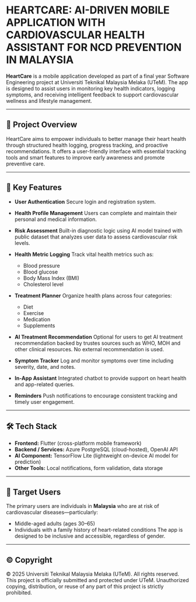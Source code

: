 # **HEARTCARE: AI-DRIVEN MOBILE APPLICATION WITH CARDIOVASCULAR HEALTH ASSISTANT FOR NCD PREVENTION IN MALAYSIA**

**HeartCare** is a mobile application developed as part of a final year Software Engineering project at Universiti Teknikal Malaysia Melaka (UTeM).
The app is designed to assist users in monitoring key health indicators, logging symptoms, and receiving intelligent feedback to support cardiovascular wellness and lifestyle management.

---

## 🌟 **Project Overview**

HeartCare aims to empower individuals to better manage their heart health through structured health logging, progress tracking, and proactive recommendations.
It offers a user-friendly interface with essential tracking tools and smart features to improve early awareness and promote preventive care.

---

## 🧩 **Key Features**

* **User Authentication**
  Secure login and registration system.

* **Health Profile Management**
  Users can complete and maintain their personal and medical information.

* **Risk Assessment**
  Built-in diagnostic logic using AI model trained with public dataset that analyzes user data to assess cardiovascular risk levels.

* **Health Metric Logging**
  Track vital health metrics such as:

  * Blood pressure
  * Blood glucose
  * Body Mass Index (BMI)
  * Cholesterol level

* **Treatment Planner**
  Organize health plans across four categories:

  * Diet
  * Exercise
  * Medication
  * Supplements
 
* **AI Treatment Recommendation**
  Optional for users to get AI treatment recommendation backed by trustes sources such as WHO, MOH and other clinical resources. No external recommendation is used.

* **Symptom Tracker**
  Log and monitor symptoms over time including severity, date, and notes.

* **In-App Assistant**
  Integrated chatbot to provide support on heart health and app-related queries.

* **Reminders**
  Push notifications to encourage consistent tracking and timely user engagement.

---

## 🛠 **Tech Stack**

* **Frontend:** Flutter (cross-platform mobile framework)
* **Backend / Services:** Azure PostgreSQL (cloud-hosted), OpenAI API
* **AI Component:** TensorFlow Lite (lightweight on-device AI model for prediction)
* **Other Tools:** Local notifications, form validation, data storage

---

## 📱 **Target Users**

The primary users are individuals in **Malaysia** who are at risk of cardiovascular diseases—particularly:

* Middle-aged adults (ages 30–65)
* Individuals with a family history of heart-related conditions
  The app is designed to be inclusive and accessible, regardless of gender.

---

## © **Copyright**

© 2025 Universiti Teknikal Malaysia Melaka (UTeM). All rights reserved.
This project is officially submitted and protected under UTeM.
Unauthorized copying, distribution, or reuse of any part of this project is strictly prohibited.
